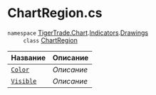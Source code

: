 
# ChartRegion.cs
`namespace` [TigerTrade.Chart](../../../../TigerTrade.Chart.md).[Indicators](../../../../TigerTrade.Chart/Indicators.md).[Drawings](../../../../TigerTrade.Chart/Indicators/Drawings.md)  
&nbsp;&nbsp;&nbsp;&nbsp;&nbsp;&nbsp;&nbsp;&nbsp;&nbsp;`class` [ChartRegion](../ChartRegion.cs.md)

| Название | Описание |
| --- | --- |
| [`Color`](./Свойства/Color.md) | *Описание* |
| [`Visible`](./Свойства/Visible.md) | *Описание* |
